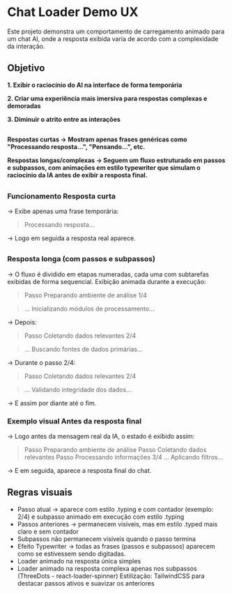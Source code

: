 # Chat Loader Demo UX

Este projeto demonstra um comportamento de carregamento animado para um chat AI, onde a resposta exibida varia de acordo com a complexidade da interação.



## Objetivo


**1. Exibir o raciocínio do AI na interface de forma temporária**

**2. Criar uma experiência mais imersiva para respostas complexas e demoradas**

**3. Diminuir o atrito entre as interações**


##


**Respostas curtas → Mostram apenas frases genéricas como "Processando resposta...", "Pensando...", etc.**


**Respostas longas/complexas → Seguem um fluxo estruturado em passos e subpassos, com animações em estilo typewriter que simulam o raciocínio da IA antes de exibir a resposta final.**


##


### Funcionamento Resposta curta
→ Exibe apenas uma frase temporária:

> Processando resposta...

→ Logo em seguida a resposta real aparece.

##


### Resposta longa (com passos e subpassos)
→ O fluxo é dividido em etapas numeradas, cada uma com subtarefas exibidas de forma sequencial. Exibição animada durante a execução:

> Passo Preparando ambiente de análise 1/4

> ... Inicializando módulos de processamento...


→ Depois:



> Passo Coletando dados relevantes 2/4

> ... Buscando fontes de dados primárias...

→ Durante o passo 2/4:

> Passo Coletando dados relevantes 2/4

> ... Validando integridade dos dados...



→ E assim por diante até o fim.

### Exemplo visual Antes da resposta final

→ Logo antes da mensagem real da IA, o estado é exibido assim:

> Passo Preparando ambiente de análise
> Passo Coletando dados relevantes
> Passo Processando informações 3/4
> ... Aplicando filtros...

→ E em seguida, aparece a resposta final do chat.


## Regras visuais

- Passo atual → aparece com estilo .typing e com contador (exemplo: 2/4) e subpasso animado em execução com estilo .typing
- Passos anteriores → permanecem visíveis, mas em estilo .typed mais claro e sem contador
- Subpassos não permanecem visíveis quando o passo termina
- Efeito Typewriter → todas as frases (passos e subpassos) aparecem como se estivessem sendo digitadas.
- Loader animado na resposta única simples
- Loader animado na resposta complexa apenas nos subpassos (ThreeDots - react-loader-spinner)
Estilização: TailwindCSS para destacar passos ativos e suavizar os anteriores

